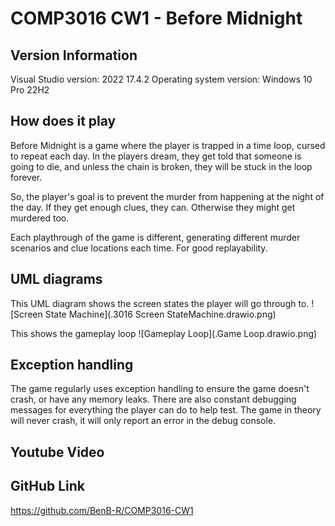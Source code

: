 # COMP3016 CW1 - Before Midnight

## Version Information
Visual Studio version: 2022 17.4.2
Operating system version: Windows 10 Pro 22H2

## How does it play
Before Midnight is a game where the player is trapped in a time loop, cursed to repeat each day. In the players dream, they get told that someone is going to die, and unless the chain is broken, they will be stuck in the loop forever.

So, the player's goal is to prevent the murder from happening at the night of the day. If they get enough clues, they can. Otherwise they might get murdered too.

Each playthrough of the game is different, generating different murder scenarios and clue locations each time. For good replayability.

## UML diagrams
This UML diagram shows the screen states the player will go through to.
![Screen State Machine](.3016 Screen StateMachine.drawio.png)

This shows the gameplay loop
![Gameplay Loop](.Game Loop.drawio.png)

## Exception handling
The game regularly uses exception handling to ensure the game doesn't crash, or have any memory leaks. There are also constant debugging messages for everything the player can do to help test. The game in theory will never crash, it will only report an error in the debug console.

## Youtube Video

## GitHub Link
https://github.com/BenB-R/COMP3016-CW1
